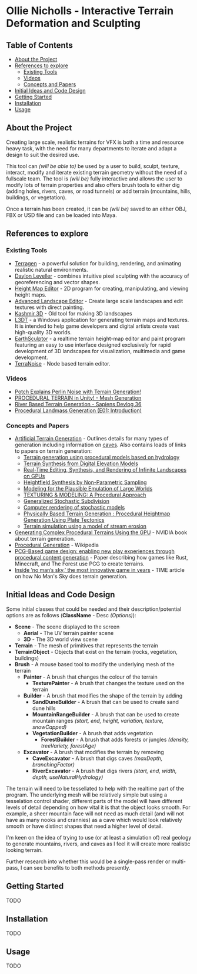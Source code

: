 # Ollie Nicholls - Interactive Terrain Deformation and Sculpting

## Table of Contents
  - [About the Project](#about-the-project)
  - [References to explore](#references-to-explore)
    - [Existing Tools](#existing-tools)
    - [Videos](#videos)
    - [Concepts and Papers](#concepts-and-papers)
  - [Initial Ideas and Code Design](#initial-ideas-and-code-design)
  - [Getting Started](#getting-started)
  - [Installation](#installation)
  - [Usage](#usage)

## About the Project

Creating large scale, realistic terrains for VFX is both a time and resource heavy task, with the need for many departments to iterate and adapt a design to suit the desired use. 

This tool can *(will be able to)* be used by a user to build, sculpt, texture, interact, modify and iterate existing terrain geometry without the need of a fullscale team. The tool is *(will be)* fully interactive and allows the user to modify lots of terrain properties and also offers brush tools to either dig (adding holes, rivers, caves, or road tunnels) or add terrain (mountains, hills, buildings, or vegetation).

Once a terrain has been created, it can be *(will be)* saved to an either OBJ, FBX or USD file and can be loaded into Maya.

<!-- As the process of film and VFX creation evolves, there is a growing need for the development, iteration and designing of assets to become faster and more interactive. One example of this is the sculpting and generation of large scale CG terrains to form sets or environments for worlds or shots.

These terrains can vary from mountains and cities to deserts and jungles. Traditionally, making any changes to these terrains, preview and try different ideas, would involve many departments to build, sculpt and retexture the geometry, taking days to weeks for results. Your goal for this task is to create a terrain deformation and sculpting toolset that will allow users to directly interact, modify and iterate on existing terrain geometry. You will need to demonstrate a minimum of 2 environment types such as mountains and cities.

The tools should allow them to modify a plethora of the terrains properties, including height, smoothness and material (sand, rock etc). It should also provide a digging tool for creation of holes, caves or rivers for example.

Your system should ensure correct geometry, UVs and normals at all times and should also be able to export the terrain geometry into either OBJ, FBX or USD (if you feel experimental) so that it can be loaded back into Maya. Additionally, it should handle large scale terrains efficiently with good real time performance. The toolset can be developed inside a DCC (Digital Content Creation) tool, or as a standalone application. The only limitation is that Houdini may not be used. You are free to use third party libraries as long as they are open source. It is not required for the sake of this task for the toolset to work in AR/VR. However, if it is possible to do so with controller interaction, this would be very interesting. Note, the focus of this task is on the features, quality of the experience and the usability of each tool provided. Make sure you focus on the key features to produce a quality useable product and explain with accompanying documentation any features not implemented and why. There is always the risk that certain features are harder to implement than initially anticipated. If this is the case, explain in writing why these were hard to complete and provide a suggestion on what is required to complete their implementation. -->

## References to explore

### Existing Tools

* [Terragen](https://planetside.co.uk/) - a powerful solution for building, rendering, and animating realistic natural environments.
* [Daylon Leveller](http://hme.sourceforge.net/) - combines intuitive pixel sculpting with the accuracy of georeferencing and vector shapes.
* [Height Map Editor](http://hme.sourceforge.net/) - 2D program for creating, manipulating, and viewing height maps.
* [Advanced Landscape Editor](http://www.dyvision.co.uk/ale.htm) - Create large scale landscapes and edit textures with direct painting.
* [Kashmir 3D](https://www.kashmir3d.com/index-e.html) - Old tool for making 3D landscapes
* [L3DT](http://www.bundysoft.com/L3DT/) - a Windows application for generating terrain maps and textures. It is intended to help game developers and digital artists create vast high-quality 3D worlds.
* [EarthSculptor](http://www.earthsculptor.com/) - a realtime terrain height-map editor and paint program featuring an easy to use interface designed
exclusively for rapid development of 3D landscapes for visualization, multimedia and game development.
* [TerraNoise](https://www.guruware.at/main/index.html) - Node based terrain editor.

### Videos

* [Potch Explains Perlin Noise with Terrain Generation!](https://www.youtube.com/watch?v=ww5CcgG34Dc)
* [PROCEDURAL TERRAIN in Unity! - Mesh Generation](https://www.youtube.com/watch?v=64NblGkAabk)
* [River Based Terrain Generation - Sapiens Devlog 36](https://www.youtube.com/watch?v=yZHe-2Gg6zA)
* [Procedural Landmass Generation (E01: Introduction)](https://www.youtube.com/watch?v=wbpMiKiSKm8)

### Concepts and Papers

* [Artificial Terrain Generation](http://vterrain.org/Elevation/Artificial/) - Outlines details for many types of generation including information on [caves](http://vterrain.org/Elevation/Caves/). Also contains loads of links to papers on terrain generation:
  * [Terrain generation using procedural models based on hydrology](https://dl.acm.org/doi/abs/10.1145/2461912.2461996)
  * [Terrain Synthesis from Digital Elevation Models](http://www.howardzzh.com/research/terrain/)
  * [Real-Time Editing, Synthesis, and Rendering of Infinite Landscapes on GPUs](https://www.researchgate.net/profile/Jens_Schneider/publication/228909493_Real-Time_Editing_Synthesis_and_Rendering_of_Infinite_Landscapes_on_GPUs/links/0fcfd50a2c4bacf8fb000000/Real-Time-Editing-Synthesis-and-Rendering-of-Infinite-Landscapes-on-GPUs.pdf)
  * [Heightfield Synthesis by Non-Parametric Sampling](https://citeseerx.ist.psu.edu/viewdoc/download?doi=10.1.1.103.2245&rep=rep1&type=pdf)
  * [Modeling for the Plausible Emulation of Large Worlds](https://www.elibrary.ru/item.asp?id=5283463)
  * [TEXTURING & MODELING: A Procedural Approach](http://elibrary.lt/resursai/Leidiniai/Litfund/Lithfund_leidiniai/IT/Texturing.and.Modeling.-.A.Procedural.Approach.3rd.edition.eBook-LRN.pdf)
  * [Generalized Stochastic Subdivision](http://scribblethink.org/Work/Gsd/gsd.pdf)
  * [Computer rendering of stochastic models](https://dl.acm.org/doi/abs/10.1145/358523.358553)
  * [Physically Based Terrain Generation : Procedural Heightmap Generation Using Plate Tectonics](https://www.theseus.fi/handle/10024/40422)
  * [Terrain simulation using a model of stream erosion](https://dl.acm.org/doi/10.1145/378456.378519)
* [Generating Complex Procedural Terrains Using the GPU](https://developer.nvidia.com/gpugems/gpugems3/part-i-geometry/chapter-1-generating-complex-procedural-terrains-using-gpu) - NVIDIA book about terrain generation.
* [Procedural Generation](https://en.wikipedia.org/wiki/Procedural_generation) - Wikipedia
* [PCG-Based game design: enabling new play experiences through procedural content generation](https://dl.acm.org/doi/abs/10.1145/2000919.2000926) - Paper describing how games like Rust, Minecraft, and The Forest use PCG to create terrains.
* [Inside ’no man’s sky,’ the most innovative game in years](https://time.com/no-mans-sky/) - TIME article on how No Man's Sky does terrain generation.

## Initial Ideas and Code Design

Some initial classes that could be needed and their description/potential options are as follows (**ClassName** - Desc *(Options)*):

* **Scene** - The scene displayed to the screen
  * **Aerial** - The UV terrain painter scene
  * **3D** - The 3D world view scene
* **Terrain** - The mesh of primitives that represents the terrain
* **TerrainObject** - Objects that exist on the terrain (rocks, vegetation, buildings)
* **Brush** - A mouse based tool to modify the underlying mesh of the terrain
  * **Painter** - A brush that changes the colour of the terrain
    * **TexturePainter** - A brush that changes the texture used on the terrain
  * **Builder** - A brush that modifies the shape of the terrain by adding
    * **SandDuneBuilder** - A brush that can be used to create sand dune hills
    * **MountainRangeBuilder** - A brush that can be used to create mountain ranges *(start, end, height, variation, texture, snowCapped)*
    * **VegetationBuilder** - A brush that adds vegetation
      * **ForestBuilder** - A brush that adds forests or jungles *(density, treeVariety, forestAge)*
  * **Excavator** - A brush that modifies the terrain by removing
    * **CaveExcavator** - A brush that digs caves *(maxDepth, branchingFactor)*
    * **RiverExcavator** - A brush that digs rivers *(start, end, width, depth, useNaturalHydrology)*

The terrain will need to be tessellated to help with the realtime part of the program. The underlying mesh will be relatively simple but using a tesselation control shader, different parts of the model will have different levels of detail depending on how vital it is that the object looks smooth. For example, a sheer mountain face will not need as much detail (and will not have as many nooks and crannies) as a cave which would look relatively smooth or have distinct shapes that need a higher level of detail.

I'm keen on the idea of trying to use (or at least a simulation of) real geology  to generate mountains, rivers, and caves as I feel it will create more realistic looking terrain.

Further research into whether this would be a single-pass render or multi-pass, I can see benefits to both methods presently.

## Getting Started

TODO

## Installation

TODO

## Usage

TODO